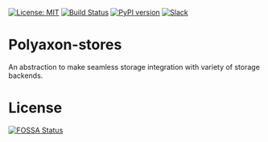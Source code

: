[![License: MIT](https://img.shields.io/badge/License-MIT-green.svg)](LICENSE)
[![Build Status](https://travis-ci.org/polyaxon/polyaxon-stores.svg?branch=master)](https://travis-ci.org/polyaxon/polyaxon-stores)
[![PyPI version](https://badge.fury.io/py/polyaxon-stores.svg)](https://badge.fury.io/py/polyaxon-stores)
[![Slack](https://img.shields.io/badge/chat-on%20slack-aadada.svg?logo=slack&longCache=true)](https://join.slack.com/t/polyaxon/shared_invite/enQtMzQ0ODc2MDg1ODc0LWY2ZTdkMTNmZjBlZmRmNjQxYmYwMTBiMDZiMWJhODI2ZTk0MDU4Mjg5YzA5M2NhYzc5ZjhiMjczMDllYmQ2MDg)


# Polyaxon-stores
An abstraction to make seamless storage integration with variety of storage backends.


# License

[![FOSSA Status](https://app.fossa.io/api/projects/git%2Bgithub.com%2Fpolyaxon%2Fpolyaxon-stores.svg?type=large)](https://app.fossa.io/projects/git%2Bgithub.com%2Fpolyaxon%2Fpolyaxon-stores?ref=badge_large)
